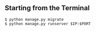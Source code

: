 ## Starting from the Terminal
    $ python manage.py migrate
    $ python manage.py runserver $IP:$PORT
